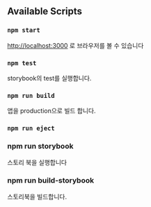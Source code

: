
## Available Scripts

### `npm start`
 [http://localhost:3000](http://localhost:3000) 로 브라우저를 볼  수 있습니다

### `npm test`
storybook의 test를 실행합니다.

### `npm run build`
앱을 production으로 빌드 합니다.

### `npm run eject`

### npm run storybook
스토리 북을 실행합니다

### npm run build-storybook
스토리북을 빌드합니다.